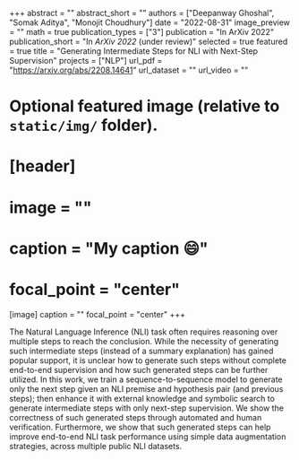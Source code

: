 +++
abstract = ""
abstract_short = ""
authors = ["Deepanway Ghoshal", "Somak Aditya", "Monojit Choudhury"]
date = "2022-08-31"
image_preview = ""
math = true
publication_types = ["3"]
publication = "In ArXiv 2022"
publication_short = "In *ArXiv 2022* (under review)"
selected = true
featured = true
title = "Generating Intermediate Steps for NLI with Next-Step Supervision"
projects = ["NLP"]
url_pdf = "https://arxiv.org/abs/2208.14641"
url_dataset = ""
url_video = ""


# Optional featured image (relative to `static/img/` folder).
# [header]
# image = ""
# caption = "My caption :smile:"
# focal_point = "center"

[image]
caption = ""
focal_point = "center"
+++

The Natural Language Inference (NLI) task often requires reasoning over multiple steps to reach the conclusion. While the necessity of generating such intermediate steps (instead of a summary explanation) has gained popular support, it is unclear how to generate such steps without complete end-to-end supervision and how such generated steps can be further utilized. In this work, we train a sequence-to-sequence model to generate only the next step given an NLI premise and hypothesis pair (and previous steps); then enhance it with external knowledge and symbolic search to generate intermediate steps with only next-step supervision. We show the correctness of such generated steps through automated and human verification. Furthermore, we show that such generated steps can help improve end-to-end NLI task performance using simple data augmentation strategies, across multiple public NLI datasets.
